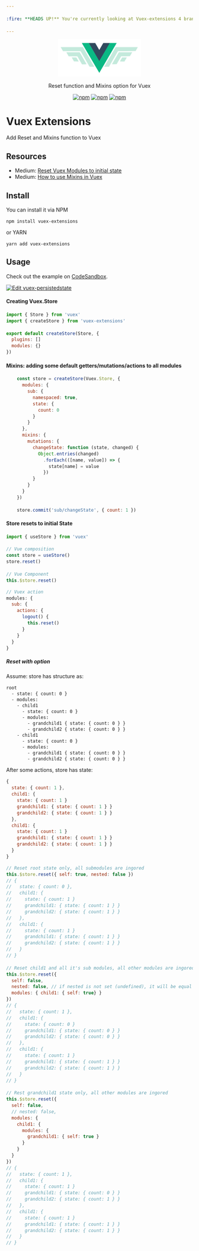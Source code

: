 ```yaml
---

:fire: **HEADS UP!** You're currently looking at Vuex-extensions 4 branch. If you're looking for Vuex 3, [please check out `master` branch](https://github.com/huybuidac/vuex-extensions/tree/master).

---
```


<p align="center">
  <img alt="vuex-extensions" height="100" src="./docs/images/logo.png">
</p>
<p align="center">
   Reset function and Mixins option for Vuex
</p>
<p align="center">
  <a href="https://circleci.com/gh/huybuidac/vuex-extensions"><img alt="npm" src="https://circleci.com/gh/huybuidac/vuex-extensions.svg?style=svg"></a>
  <a href="https://badge.fury.io/js/vuex-extensions"><img alt="npm" src="https://badge.fury.io/js/vuex-extensions.svg"></a>
  <a href="https://coveralls.io/github/huybuidac/vuex-extensions?branch=master"><img alt="npm" src="https://coveralls.io/repos/github/huybuidac/vuex-extensions/badge.svg?branch=master"></a>
</p>


# Vuex Extensions
Add Reset and Mixins function to Vuex

## Resources

* Medium: [Reset Vuex Modules to initial state](https://medium.com/@huybuidac_12792/reset-vuex-module-state-d2573bfbd78)
* Medium: [How to use Mixins in Vuex](https://medium.com/@huybuidac_12792/how-to-use-mixins-in-vuex-777f7dc0e5a6)

## Install
You can install it via NPM
```console
npm install vuex-extensions
```

or YARN
```console
yarn add vuex-extensions
```

## Usage

Check out the example on [CodeSandbox](https://codesandbox.io/s/lively-thunder-hrh2o).

[![Edit vuex-persistedstate](https://codesandbox.io/static/img/play-codesandbox.svg)](https://codesandbox.io/s/lively-thunder-hrh2o)

#### Creating Vuex.Store
```js
import { Store } from 'vuex'
import { createStore } from 'vuex-extensions'

export default createStore(Store, {
  plugins: []
  modules: {}
})
```

#### Mixins: adding some default getters/mutations/actions to all modules
```js
    const store = createStore(Vuex.Store, {
      modules: {
        sub: {
          namespaced: true,
          state: {
            count: 0
          }
        }
      },
      mixins: {
        mutations: {
          changeState: function (state, changed) {
            Object.entries(changed)
              .forEach(([name, value]) => {
                state[name] = value
              })
          }
        }
      }
    })
    
    store.commit('sub/changeState', { count: 1 })
```

#### Store resets to initial State
```js
import { useStore } from 'vuex'

// Vue composition
const store = useStore()
store.reset()

// Vue Component
this.$store.reset()
```

```js
// Vuex action
modules: {
  sub: {
    actions: {
      logout() {
        this.reset()
      }
    }
  }
}
```

##### Reset with option
Assume: store has structure as:
```
root
  - state: { count: 0 }
  - modules:
    - child1
      - state: { count: 0 }
      - modules:
        - grandchild1 { state: { count: 0 } }
        - grandchild2 { state: { count: 0 } }
    - child1
      - state: { count: 0 }
      - modules:
        - grandchild1 { state: { count: 0 } }
        - grandchild2 { state: { count: 0 } }
```

After some actions, store has state:
```js
{
  state: { count: 1 },
  child1: { 
    state: { count: 1 }
    grandchild1: { state: { count: 1 } }
    grandchild2: { state: { count: 1 } }
  },
  child1: {
    state: { count: 1 }
    grandchild1: { state: { count: 1 } }
    grandchild2: { state: { count: 1 } }
  }
}
```

```js
// Reset root state only, all submodules are ingored
this.$store.reset({ self: true, nested: false })
// {
//   state: { count: 0 },
//   child1: { 
//     state: { count: 1 }
//     grandchild1: { state: { count: 1 } }
//     grandchild2: { state: { count: 1 } }
//   },
//   child1: {
//     state: { count: 1 }
//     grandchild1: { state: { count: 1 } }
//     grandchild2: { state: { count: 1 } }
//   }
// }

// Reset child1 and all it's sub modules, all other modules are ingored
this.$store.reset({ 
  self: false,
  nested: false, // if nested is not set (undefined), it will be equal to self
  modules: { child1: { self: true} }
})
// {
//   state: { count: 1 },
//   child1: { 
//     state: { count: 0 }
//     grandchild1: { state: { count: 0 } }
//     grandchild2: { state: { count: 0 } }
//   },
//   child1: {
//     state: { count: 1 }
//     grandchild1: { state: { count: 1 } }
//     grandchild2: { state: { count: 1 } }
//   }
// }

// Rest grandchild1 state only, all other modules are ingored
this.$store.reset({ 
  self: false,
  // nested: false,
  modules: { 
    child1: {
      modules: {
        grandchild1: { self: true }
      }
    } 
  }
})
// {
//   state: { count: 1 },
//   child1: { 
//     state: { count: 1 }
//     grandchild1: { state: { count: 0 } }
//     grandchild2: { state: { count: 1 } }
//   },
//   child1: {
//     state: { count: 1 }
//     grandchild1: { state: { count: 1 } }
//     grandchild2: { state: { count: 1 } }
//   }
// }
```

